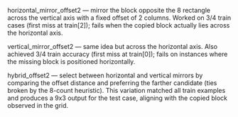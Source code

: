 horizontal_mirror_offset2 — mirror the block opposite the 8 rectangle across the vertical axis with a fixed offset of 2 columns. Worked on 3/4 train cases (first miss at train[2]); fails when the copied block actually lies across the horizontal axis.

vertical_mirror_offset2 — same idea but across the horizontal axis. Also achieved 3/4 train accuracy (first miss at train[0]); fails on instances where the missing block is positioned horizontally.

hybrid_offset2 — select between horizontal and vertical mirrors by comparing the offset distance and preferring the farther candidate (ties broken by the 8-count heuristic). This variation matched all train examples and produces a 9x3 output for the test case, aligning with the copied block observed in the grid.
